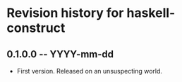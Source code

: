 # Revision history for haskell-construct

## 0.1.0.0 -- YYYY-mm-dd

* First version. Released on an unsuspecting world.
